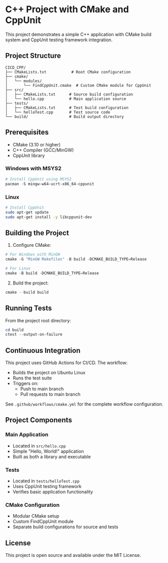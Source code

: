 # C++ Project with CMake and CppUnit

This project demonstrates a simple C++ application with CMake build system and CppUnit testing framework integration.

## Project Structure

```
CICD_CPP/
├── CMakeLists.txt           # Root CMake configuration
├── cmake/
│   └── modules/
│       └── FindCppUnit.cmake  # Custom CMake module for CppUnit
├── src/
│   ├── CMakeLists.txt      # Source build configuration
│   └── hello.cpp           # Main application source
├── tests/
│   ├── CMakeLists.txt      # Test build configuration
│   └── helloTest.cpp       # Test source code
└── build/                  # Build output directory
```

## Prerequisites

- CMake (3.10 or higher)
- C++ Compiler (GCC/MinGW)
- CppUnit library

### Windows with MSYS2
```powershell
# Install CppUnit using MSYS2
pacman -S mingw-w64-ucrt-x86_64-cppunit
```

### Linux
```bash
# Install CppUnit
sudo apt-get update
sudo apt-get install -y libcppunit-dev
```

## Building the Project

1. Configure CMake:
```powershell
# For Windows with MinGW
cmake -G "MinGW Makefiles" -B build -DCMAKE_BUILD_TYPE=Release

# For Linux
cmake -B build -DCMAKE_BUILD_TYPE=Release
```

2. Build the project:
```powershell
cmake --build build
```

## Running Tests

From the project root directory:
```powershell
cd build
ctest --output-on-failure
```

## Continuous Integration

This project uses GitHub Actions for CI/CD. The workflow:
- Builds the project on Ubuntu Linux
- Runs the test suite
- Triggers on:
  - Push to main branch
  - Pull requests to main branch

See `.github/workflows/cmake.yml` for the complete workflow configuration.

## Project Components

### Main Application
- Located in `src/hello.cpp`
- Simple "Hello, World!" application
- Built as both a library and executable

### Tests
- Located in `tests/helloTest.cpp`
- Uses CppUnit testing framework
- Verifies basic application functionality

### CMake Configuration
- Modular CMake setup
- Custom FindCppUnit module
- Separate build configurations for source and tests

## License

This project is open source and available under the MIT License.
